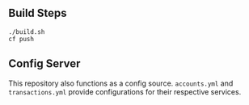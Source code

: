 ## Build Steps

```
./build.sh
cf push
```

## Config Server

This repository also functions as a config source.
`accounts.yml` and `transactions.yml` provide
configurations for their respective services.
